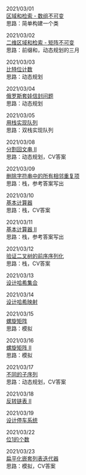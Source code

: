 2021/03/01  
[区域和检索 - 数组不可变](https://leetcode-cn.com/problems/range-sum-query-immutable/)  
思路：简单构建一个类

2021/03/02  
[二维区域和检索 - 矩阵不可变](https://leetcode-cn.com/problems/range-sum-query-2d-immutable/)  
思路：前缀和，动态规划的三月  

2021/03/03  
[比特位计数](https://leetcode-cn.com/problems/counting-bits/)  
思路：动态规划  

2021/03/04  
[俄罗斯套娃信封问题](https://leetcode-cn.com/problems/russian-doll-envelopes/)  
思路：动态规划

2021/03/05  
[用栈实现队列](https://leetcode-cn.com/problems/implement-queue-using-stacks/)  
思路：双栈实现队列  


2021/03/08  
[分割回文串 II](https://leetcode-cn.com/problems/palindrome-partitioning-ii/)  
思路：动态规划，CV答案

2021/03/09  
[删除字符串中的所有相邻重复项](https://leetcode-cn.com/problems/remove-all-adjacent-duplicates-in-string/)  
思路：栈，参考答案写出  

2021/03/10  
[基本计算器](https://leetcode-cn.com/problems/basic-calculator/submissions/)  
思路：栈，CV答案

2021/03/11  
[基本计算器 II](https://leetcode-cn.com/problems/basic-calculator-ii/)  
思路：栈，参考答案写出  

2021/03/12  
[验证二叉树的前序序列化](https://leetcode-cn.com/problems/verify-preorder-serialization-of-a-binary-tree/)  
思路：栈，CV答案  

2021/03/13  
[设计哈希集合](https://leetcode-cn.com/problems/design-hashset/)  
  
2021/03/14  
[设计哈希映射](https://leetcode-cn.com/problems/design-hashmap/)  

2021/03/15  
[螺旋矩阵](https://leetcode-cn.com/problems/spiral-matrix/)  
思路：模拟  

2021/03/16  
[螺旋矩阵 II](https://leetcode-cn.com/problems/spiral-matrix-ii/)  
思路：模拟  

2021/03/17  
[不同的子序列](https://leetcode-cn.com/problems/distinct-subsequences/)  
思路：动态规划，CV答案  

2021/03/18  
[反转链表 II](https://leetcode-cn.com/problems/reverse-linked-list-ii/)  
  
2021/03/19  
[设计停车系统](https://leetcode-cn.com/problems/design-parking-system/)  
  
2021/03/22  
[位1的个数](https://leetcode-cn.com/problems/number-of-1-bits/)  

2021/03/23  
[扁平化嵌套列表迭代器](https://leetcode-cn.com/problems/flatten-nested-list-iterator/)  
思路：模拟，CV答案  


  


